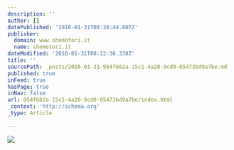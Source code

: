 ```yaml
---
description: ''
author: []
datePublished: '2016-01-31T08:26:44.007Z'
publisher:
  domain: www.shemotori.it
  name: shemotori.it
dateModified: '2016-01-31T08:22:36.338Z'
title: ''
sourcePath: _posts/2016-01-31-954f682a-15c1-4a28-9cd0-05473bd9a7be.md
published: true
inFeed: true
hasPage: true
inNav: false
url: 954f682a-15c1-4a28-9cd0-05473bd9a7be/index.html
_context: 'http://schema.org'
_type: Article

---
```

![](http://www.shemotori.it/wp-content/uploads/2015/10/Schermata-2015-10-28-alle-09.18.39-565x555.png)